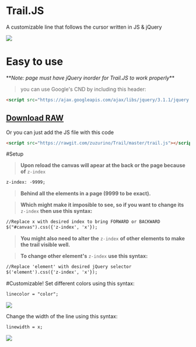 # Trail.JS
A customizable line that follows the cursor written in JS & jQuery

<img src="https://raw.githubusercontent.com/zuzurino/Trail/f4ff9477dfcdafd3db176dedcd71f59e995b97d9/Examples/example.gif" />


# Easy to use
\*\**Note: page must have jQuery inorder for Trail.JS to work properly*\*\*

> you can use Google's CND by including this header:
```HTML
<script src="https://ajax.googleapis.com/ajax/libs/jquery/3.1.1/jquery.min.js"></script>
```

<a href="https://rawgit.com/zuzurino/Trail/master/trail.js"><h2>**Download RAW**</h2></a>

Or you can just add the JS file with this code 
```HTML
<script src="https://rawgit.com/zuzurino/Trail/master/trail.js"></script>
```

#Setup
> **Upon reload the canvas will apear at the back or the page because of** <code>z-index</code>
```HTML
z-index: -9999;
```
> **Behind all the elements in a page (9999 to be exact).**

> **Which might make it imposible to see, so if you want to change its** <code>z-index</code> **then use this syntax:**
```HTML
//Replace x with desired index to bring FORWARD or BACKWARD
$("#canvas").css({'z-index', 'x'}); 
```
> **You might also need to alter the** <code>z-index</code> **of other elements to make the trail visible well.**

> **To change other element's** <code>z-index</code> **use this syntax:**
```HTML
//Replace 'element' with desired jQuery selector
$('element').css({'z-index', 'x'}); 
```

#Customizable!
  Set different colors using this syntax: 
  ```HTML
linecolor = "color";
  ```
<img src="https://raw.githubusercontent.com/zuzurino/Trail/f4ff9477dfcdafd3db176dedcd71f59e995b97d9/Examples/color.png" />

  Change the width of the line using this syntax: 
  ```HTML
linewidth = x;
  ```
<img src="https://raw.githubusercontent.com/zuzurino/Trail/f4ff9477dfcdafd3db176dedcd71f59e995b97d9/Examples/width.png" />
